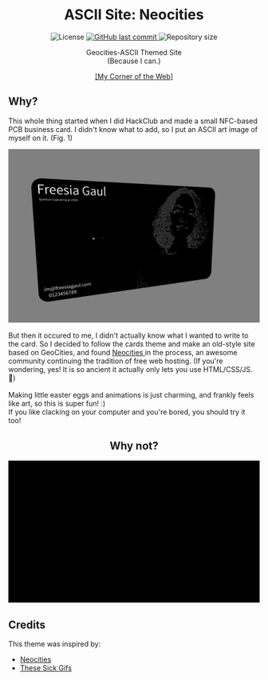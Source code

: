 <div align=center><h1>ASCII Site: Neocities </h1>
<p>
<img alt="License" src="https://img.shields.io/badge/license-MIT-brightgreen">
<a href="https://github.com/freesiagaul/site-ascii/commits/main/">
    <img alt="GitHub last commit" src="https://img.shields.io/github/last-commit/freesiagaul/site-ascii">
</a>
<img alt="Repository size" src="https://img.shields.io/github/repo-size/freesiagaul/site-ascii">
</p>

Geocities-ASCII Themed Site <br>
(Because I can.)

<div align=center><a href="https://freesia.neocities.org">[My Corner of the Web]</a>

<div align=left><h2>Why?</h2>

This whole thing started when I did HackClub and made a small NFC-based PCB business card. I didn't know what to add, so I put an ASCII art image of myself on it. (Fig. 1)

![Fig. 1](nfc/cardimg.png)

But then it occured to me, I didn't actually know what I wanted to write to the card. So I decided to follow the cards theme and make an old-style site based on GeoCities, and found <a href="https://github.com/neocities/neocities"> Neocities </a> in the process, an awesome community continuing the tradition of free web hosting. (If you're wondering, yes! It is so ancient it actually only lets you use HTML/CSS/JS. 🤣)
<br> <br>
Making little easter eggs and animations is just charming, and frankly feels like art, so this is super fun! :)
<br>
If you like clacking on your computer and you're bored, you should try it too!

<div align=center><h2>Why not?</h2>

![Fig. 1](images/ascii-shrug.gif)

<div align=left><h2>Credits</h2>

This theme was inspired by:

<ul>
  <li> <a href=https://github.com/schnensch0/zelk> Neocities </li>
  <li> <a href=https://momg.neocities.org/?n=Maureen-Owens&p=43964f5i14427f4i11565f1i46214f1i759f3i65923f2i42545f2i40347f4i41160f4i10975f2i84085f2i290f1i86255f2i64719f2i22150f5i86137f4> These Sick Gifs </li>
</ul>
